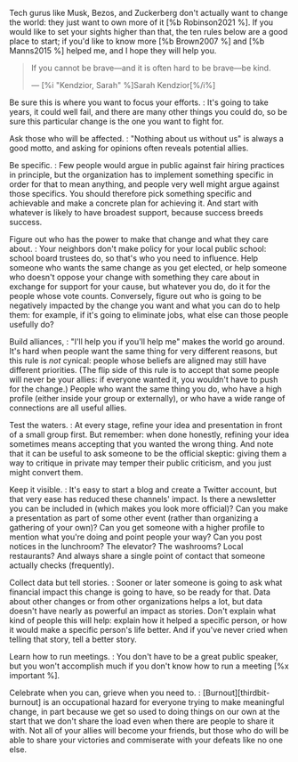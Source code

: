 Tech gurus like Musk, Bezos, and Zuckerberg don't actually want to
change the world: they just want to own more of it
[%b Robinson2021 %].  If you would like to set your sights
higher than that, the ten rules below are a good place to start; if
you'd like to know more [%b Brown2007 %] and
[%b Manns2015 %] helped me, and I hope they will help you.

> If you cannot be brave—and it is often hard to be brave—be kind.
>
> — [%i "Kendzior, Sarah" %]Sarah Kendzior[%/i%]

Be sure this is where you want to focus your efforts.
:   It's going to take years, it could well fail, and there are many other
    things you could do, so be sure this particular change is the one you want
    to fight for.

Ask those who will be affected.
:   "Nothing about us without us" is always a good motto, and asking for
    opinions often reveals potential allies.

Be specific.
:   Few people would argue in public against fair hiring practices in principle,
    but the organization has to implement something specific in order for that
    to mean anything, and people very well might argue against those specifics.
    You should therefore pick something specific and achievable and make a
    concrete plan for achieving it.  And start with whatever is likely to have
    broadest support, because success breeds success.

Figure out who has the power to make that change and what they care about.
:   Your neighbors don't make policy for your local public school: school board
    trustees do, so that's who you need to influence.  Help someone who wants
    the same change as you get elected, or help someone who doesn't oppose your
    change with something they care about in exchange for support for your
    cause, but whatever you do, do it for the people whose vote counts.
    Conversely, figure out who is going to be negatively impacted by the change
    you want and what you can do to help them: for example, if it's going to
    eliminate jobs, what else can those people usefully do?

Build alliances,
:   "I'll help you if you'll help me" makes the world go around.  It's hard when
    people want the same thing for very different reasons, but this rule is
    *not* cynical: people whose beliefs are aligned may still have different
    priorities.  (The flip side of this rule is to accept that some people will
    never be your allies: if everyone wanted it, you wouldn't have to push for
    the change.)  People who want the same thing you do, who have a high profile
    (either inside your group or externally), or who have a wide range of
    connections are all useful allies.

Test the waters.
:   At every stage, refine your idea and presentation in front of a small group
    first.  But remember: when done honestly, refining your idea sometimes means
    accepting that you wanted the wrong thing.  And note that it can be useful
    to ask someone to be the official skeptic: giving them a way to critique in
    private may temper their public criticism, and you just might convert them.

Keep it visible.
:   It's easy to start a blog and create a Twitter account, but that very ease
    has reduced these channels' impact.  Is there a newsletter you can be
    included in (which makes you look more official)?  Can you make a
    presentation as part of some other event (rather than organizing a gathering
    of your own)?  Can you get someone with a higher profile to mention what
    you're doing and point people your way?  Can you post notices in the
    lunchroom? The elevator? The washrooms? Local restaurants?  And always share
    a single point of contact that someone actually checks (frequently).

Collect data but tell stories.
:   Sooner or later someone is going to ask what financial impact this change is
    going to have, so be ready for that.  Data about other changes or from other
    organizations helps a lot, but data doesn't have nearly as powerful an
    impact as stories.  Don't explain what kind of people this will help:
    explain how it helped a specific person, or how it would make a specific
    person's life better.  And if you've never cried when telling that story,
    tell a better story.

Learn how to run meetings.
:   You don't have to be a great public speaker, but you won't accomplish much
    if you don't know how to run a meeting [%x important %].

Celebrate when you can, grieve when you need to.
:   [Burnout][thirdbit-burnout] is an occupational hazard for everyone trying to
    make meaningful change, in part because we get so used to doing things on
    our own at the start that we don't share the load even when there are people
    to share it with.  Not all of your allies will become your friends, but
    those who do will be able to share your victories and commiserate with your
    defeats like no one else.
